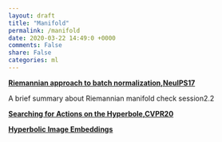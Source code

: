```yaml
---
layout: draft
title: "Manifold"
permalink: /manifold
date: 2020-03-22 14:49:0 +0000
comments: False
share: False
categories: ml
---
```



**[Riemannian approach to batch normalization,NeuIPS17](https://arxiv.org/pdf/1709.09603.pdf)**

A brief summary about Riemannian manifold check session2.2 

**[Searching for Actions on the Hyperbole,CVPR20](https://isis-data.science.uva.nl/cgmsnoek/pub/long-hyperbole-cvpr2020.pdf)**

**[Hyperbolic Image Embeddings](https://openreview.net/forum?id=SkgC6yHtvB)**
